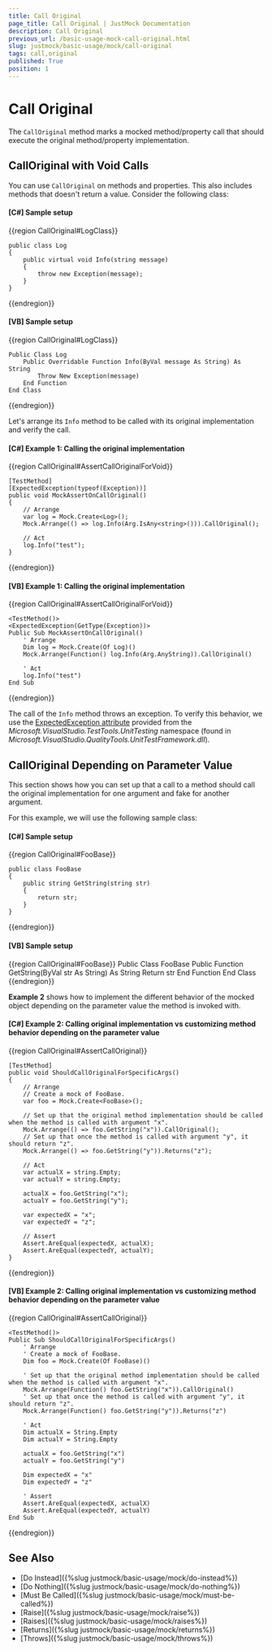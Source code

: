 ```yaml
---
title: Call Original
page_title: Call Original | JustMock Documentation
description: Call Original
previous_url: /basic-usage-mock-call-original.html
slug: justmock/basic-usage/mock/call-original
tags: call,original
published: True
position: 1
---
```


# Call Original

The `CallOriginal` method marks a mocked method/property call that should execute the original method/property implementation. 



## CallOriginal with Void Calls

You can use `CallOriginal` on methods and properties. This also includes methods that doesn't return a value. Consider the following class:

#### __[C#] Sample setup__

{{region CallOriginal#LogClass}}

    public class Log
    {
        public virtual void Info(string message)
        {
            throw new Exception(message);
        }
    }
{{endregion}}

#### __[VB] Sample setup__

{{region CallOriginal#LogClass}}

    Public Class Log
        Public Overridable Function Info(ByVal message As String) As String
            Throw New Exception(message)
        End Function
    End Class
{{endregion}}

Let's arrange its `Info` method to be called with its original implementation and verify the call.

#### __[C#] Example 1: Calling the original implementation__

{{region CallOriginal#AssertCallOriginalForVoid}}
  
    [TestMethod]
    [ExpectedException(typeof(Exception))]
    public void MockAssertOnCallOriginal()
    {
        // Arrange
        var log = Mock.Create<Log>();
        Mock.Arrange(() => log.Info(Arg.IsAny<string>())).CallOriginal();

        // Act
        log.Info("test");
    }
{{endregion}}

#### __[VB] Example 1: Calling the original implementation__

{{region CallOriginal#AssertCallOriginalForVoid}}

    <TestMethod()>
    <ExpectedException(GetType(Exception))>
    Public Sub MockAssertOnCallOriginal()
        ' Arrange
        Dim log = Mock.Create(Of Log)()
        Mock.Arrange(Function() log.Info(Arg.AnyString)).CallOriginal()

        ' Act
        log.Info("test")
    End Sub
{{endregion}}

The call of the `Info` method throws an exception. To verify this behavior, we use the [ExpectedException attribute](https://docs.microsoft.com/en-us/dotnet/api/microsoft.visualstudio.testtools.unittesting.expectedexceptionattribute?view=visualstudiosdk-2019) provided from the *Microsoft.VisualStudio.TestTools.UnitTesting* namespace (found in *Microsoft.VisualStudio.QualityTools.UnitTestFramework.dll*).

## CallOriginal Depending on Parameter Value

This section shows how you can set up that a call to a method should call the original implementation for one argument and fake for another argument.

For this example, we will use the following sample class:

#### __[C#] Sample setup__

{{region CallOriginal#FooBase}}

    public class FooBase
    {
        public string GetString(string str)
        {
            return str;
        }
    }
{{endregion}}

#### __[VB] Sample setup__

{{region CallOriginal#FooBase}}
    Public Class FooBase
        Public Function GetString(ByVal str As String) As String
            Return str
        End Function
    End Class
{{endregion}}

**Example 2** shows how to implement the different behavior of the mocked object depending on the parameter value the method is invoked with.

#### __[C#] Example 2: Calling original implementation vs customizing method behavior depending on the parameter value__

{{region CallOriginal#AssertCallOriginal}}

    [TestMethod]
    public void ShouldCallOriginalForSpecificArgs()
    {
        // Arrange
        // Create a mock of FooBase.
        var foo = Mock.Create<FooBase>();

        // Set up that the original method implementation should be called when the method is called with argument "x".
        Mock.Arrange(() => foo.GetString("x")).CallOriginal();
        // Set up that once the method is called with argument "y", it should return "z".
        Mock.Arrange(() => foo.GetString("y")).Returns("z");

        // Act
        var actualX = string.Empty;
        var actualY = string.Empty;
        
        actualX = foo.GetString("x");
        actualY = foo.GetString("y");

        var expectedX = "x";
        var expectedY = "z";

        // Assert
        Assert.AreEqual(expectedX, actualX);
        Assert.AreEqual(expectedY, actualY);
    }
{{endregion}}

#### __[VB] Example 2: Calling original implementation vs customizing method behavior depending on the parameter value__

{{region CallOriginal#AssertCallOriginal}}

    <TestMethod()>
    Public Sub ShouldCallOriginalForSpecificArgs()
        ' Arrange
        ' Create a mock of FooBase.
        Dim foo = Mock.Create(Of FooBase)()

        ' Set up that the original method implementation should be called when the method is called with argument "x".
        Mock.Arrange(Function() foo.GetString("x")).CallOriginal()
        ' Set up that once the method is called with argument "y", it should return "z".
        Mock.Arrange(Function() foo.GetString("y")).Returns("z")

        ' Act
        Dim actualX = String.Empty
        Dim actualY = String.Empty
        
        actualX = foo.GetString("x")
        actualY = foo.GetString("y")

        Dim expectedX = "x"
        Dim expectedY = "z"

        ' Assert
        Assert.AreEqual(expectedX, actualX)
        Assert.AreEqual(expectedY, actualY)
    End Sub
{{endregion}}


## See Also

 * [Do Instead]({%slug justmock/basic-usage/mock/do-instead%})
 * [Do Nothing]({%slug justmock/basic-usage/mock/do-nothing%})
 * [Must Be Called]({%slug justmock/basic-usage/mock/must-be-called%})
 * [Raise]({%slug justmock/basic-usage/mock/raise%})
 * [Raises]({%slug justmock/basic-usage/mock/raises%})
 * [Returns]({%slug justmock/basic-usage/mock/returns%})
 * [Throws]({%slug justmock/basic-usage/mock/throws%})
